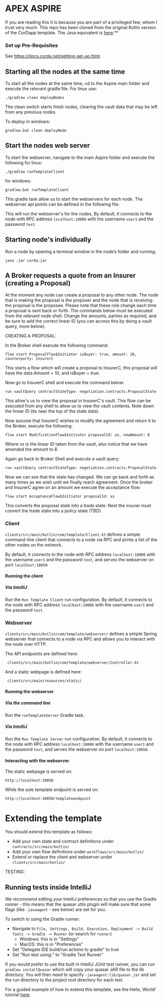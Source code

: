 # **APEX ASPIRE**

If you are reading this it is because you are part of a privileged few, whom I trust very much.  This repo has been cloned from the original Kotlin version of the CorDapp template. The Java equivalent is
[here](https://github.com/corda/cordapp-template-java/).**

### Set up Pre-Requisites

See https://docs.corda.net/getting-set-up.html.

## Starting all the nodes at the same time

To start all the nodes at the same time, cd to the Aspire main folder and execute the relevant gradle file.  For linux use:

```./gradlew clean deployNodes```

The clean switch starts fresh nodes, clearing the vault data that may be left from any previous nodes

To deploy in windows:

```gradlew.bat clean deployNode```

## Start the nodes web server

To start the webserver, navigate to the main Aspire folder and execute the following for linux:

```./gradlew runTemplateClient```

for windows:

```gradlew.bat runTemplateClient```

This gradle task allow us to start the webservers for each node.  The webserver api points can be defined in the following file:



This will run the webserver's for the nodes,  By default, it connects to the node with RPC address `localhost:10006` with the username `user1` and the password `test`.

## Starting node's individually

Run a node by opening a terminal window in the node’s folder and running:

```java -jar corda.jar```

## A Broker requests a quote from an Insurer (creating a Proposal) 

At the moment any node can create a proposal to any other node.  The node that is making the proposal is the proposer and the node that is receiving the proposal is the proposee.  Please note that these role change each time a proposal is sent back or forth.  The commands below must be executed from the relevant node shell.  Change the amounts, parties as required, and be sure to add the correct linear ID (you can access this by doing a vault query, more below).

CREATING A PROPOSAL:

In the Broker shell execute the following command:

```flow start ProposalFlow$Initiator isBuyer: true, amount: 10, counterparty: InsurerC```

This starts a flow which will create a proposal to InsurerC, this proposal will have the data Amount = 10, and isBuyer = true.

Now go to InsurerC shell and execute the command below:

```run vaultQuery contractStateType: negotiation.contracts.ProposalState```


This allow's us to view the proposal in InsurerC's vault.  This flow can be executed from any shell to allow us to view the vault contents.  Note down the linear ID (its near the top of the state data).

Now assume that InsurerC wishes to modify the agreement and return it to the Broker, execute the following:

```flow start ModificationFlow$Initiator proposalId: xx, newAmount: 8```

Where xx is the linear ID taken from the vault, also notice that we have amended the amount to 8.

Again go back to Broker Shell and execute a vault query:

```run vaultQuery contractStateType: negotiation.contracts.ProposalState```

Now we can see that the state has changed.  We can go back and forth as many times as we wish until we finally reach agreement.  Once the broker and InsurerC agree on an amount we execute the acceptance flow:

```flow start AcceptanceFlow$Initiator proposalId: xx```

This converts the proposal state into a trade state.  Next the insurer must convert the trade state into a policy state (TBD).

### Client

`clients/src/main/kotlin/com/template/Client.kt` defines a simple command-line client that connects to a node via RPC 
and prints a list of the other nodes on the network.

By default, it connects to the node with RPC address ```localhost:10006``` with the username `user1` and the password `test`, and serves the webserver on port ```localhost:10050```

#### Running the client



##### Via IntelliJ

Run the `Run Template Client` run configuration. By default, it connects to the node with RPC address `localhost:10006` 
with the username `user1` and the password `test`.

### Webserver

`clients/src/main/kotlin/com/template/webserver/` defines a simple Spring webserver that connects to a node via RPC and 
allows you to interact with the node over HTTP.

The API endpoints are defined here:

     clients/src/main/kotlin/com/template/webserver/Controller.kt

And a static webpage is defined here:

     clients/src/main/resources/static/

#### Running the webserver

##### Via the command line

Run the `runTemplateServer` Gradle task. 

##### Via IntelliJ

Run the `Run Template Server` run configuration. By default, it connects to the node with RPC address `localhost:10006` 
with the username `user1` and the password `test`, and serves the webserver on port `localhost:10050`.

#### Interacting with the webserver

The static webpage is served on:

    http://localhost:10050

While the sole template endpoint is served on:

    http://localhost:10050/templateendpoint
    
# Extending the template

You should extend this template as follows:

* Add your own state and contract definitions under `contracts/src/main/kotlin/`
* Add your own flow definitions under `workflows/src/main/kotlin/`
* Extend or replace the client and webserver under `clients/src/main/kotlin/`

TESTING:

## Running tests inside IntelliJ

We recommend editing your IntelliJ preferences so that you use the Gradle runner - this means that the quasar utils
plugin will make sure that some flags (like ``-javaagent`` - see below) are
set for you.

To switch to using the Gradle runner:

* Navigate to ``File, Settings, Build, Execution, Deployment -> Build Tools -> Gradle -> Runner`` (or search for `runner`)
  * Windows: this is in "Settings"
  * MacOS: this is in "Preferences"
* Set "Delegate IDE build/run actions to gradle" to true
* Set "Run test using:" to "Gradle Test Runner"

If you would prefer to use the built in IntelliJ JUnit test runner, you can run ``gradlew installQuasar`` which will
copy your quasar JAR file to the lib directory. You will then need to specify ``-javaagent:lib/quasar.jar``
and set the run directory to the project root directory for each test.


For a guided example of how to extend this template, see the Hello, World! tutorial 
[here](https://docs.corda.net/hello-world-introduction.html).

